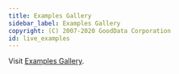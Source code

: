 ```yaml
---
title: Examples Gallery
sidebar_label: Examples Gallery
copyright: (C) 2007-2020 GoodData Corporation
id: live_examples
---
```


Visit [Examples Gallery](https://gdui-examples.herokuapp.com/).

<script>window.location = "https://gdui-examples.herokuapp.com/";</script>
